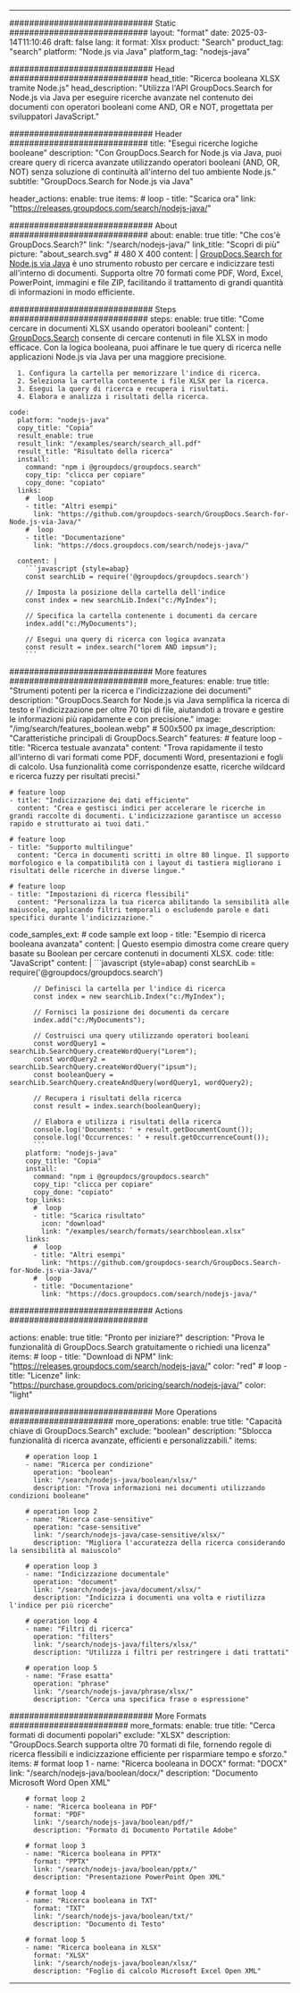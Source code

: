 
---
############################# Static ############################
layout: "format"
date:  2025-03-14T11:10:46
draft: false
lang: it
format: Xlsx
product: "Search"
product_tag: "search"
platform: "Node.js via Java"
platform_tag: "nodejs-java"

############################# Head ############################
head_title: "Ricerca booleana XLSX tramite Node.js"
head_description: "Utilizza l'API GroupDocs.Search for Node.js via Java per eseguire ricerche avanzate nel contenuto dei documenti con operatori booleani come AND, OR e NOT, progettata per sviluppatori JavaScript."

############################# Header ############################
title: "Esegui ricerche logiche booleane" 
description: "Con GroupDocs.Search for Node.js via Java, puoi creare query di ricerca avanzate utilizzando operatori booleani (AND, OR, NOT) senza soluzione di continuità all'interno del tuo ambiente Node.js."
subtitle: "GroupDocs.Search for Node.js via Java" 

header_actions:
  enable: true
  items:
    #  loop
    - title: "Scarica ora"
      link: "https://releases.groupdocs.com/search/nodejs-java/"
      
############################# About ############################
about:
    enable: true
    title: "Che cos'è GroupDocs.Search?"
    link: "/search/nodejs-java/"
    link_title: "Scopri di più"
    picture: "about_search.svg" # 480 X 400
    content: |
       [GroupDocs.Search for Node.js via Java](/search/nodejs-java/) è uno strumento robusto per cercare e indicizzare testi all'interno di documenti. Supporta oltre 70 formati come PDF, Word, Excel, PowerPoint, immagini e file ZIP, facilitando il trattamento di grandi quantità di informazioni in modo efficiente.

############################# Steps ############################
steps:
    enable: true
    title: "Come cercare in documenti XLSX usando operatori booleani"
    content: |
      [GroupDocs.Search](/search/nodejs-java/) consente di cercare contenuti in file XLSX in modo efficace. Con la logica booleana, puoi affinare le tue query di ricerca nelle applicazioni Node.js via Java per una maggiore precisione.
      
      1. Configura la cartella per memorizzare l'indice di ricerca.
      2. Seleziona la cartella contenente i file XLSX per la ricerca.
      3. Esegui la query di ricerca e recupera i risultati.
      4. Elabora e analizza i risultati della ricerca.
   
    code:
      platform: "nodejs-java"
      copy_title: "Copia"
      result_enable: true
      result_link: "/examples/search/search_all.pdf"
      result_title: "Risultato della ricerca"
      install:
        command: "npm i @groupdocs/groupdocs.search"
        copy_tip: "clicca per copiare"
        copy_done: "copiato"
      links:
        #  loop
        - title: "Altri esempi"
          link: "https://github.com/groupdocs-search/GroupDocs.Search-for-Node.js-via-Java/"
        #  loop
        - title: "Documentazione"
          link: "https://docs.groupdocs.com/search/nodejs-java/"
          
      content: |
        ```javascript {style=abap}
        const searchLib = require('@groupdocs/groupdocs.search')

        // Imposta la posizione della cartella dell'indice
        const index = new searchLib.Index("c:/MyIndex");

        // Specifica la cartella contenente i documenti da cercare
        index.add("c:/MyDocuments");

        // Esegui una query di ricerca con logica avanzata
        const result = index.search("lorem AND impsum");
        ```            

############################# More features ############################
more_features:
  enable: true
  title: "Strumenti potenti per la ricerca e l'indicizzazione dei documenti"
  description: "GroupDocs.Search for Node.js via Java semplifica la ricerca di testo e l'indicizzazione per oltre 70 tipi di file, aiutandoti a trovare e gestire le informazioni più rapidamente e con precisione."
  image: "/img/search/features_boolean.webp" # 500x500 px
  image_description: "Caratteristiche principali di GroupDocs.Search"
  features:
    # feature loop
    - title: "Ricerca testuale avanzata"
      content: "Trova rapidamente il testo all'interno di vari formati come PDF, documenti Word, presentazioni e fogli di calcolo. Usa funzionalità come corrispondenze esatte, ricerche wildcard e ricerca fuzzy per risultati precisi."

    # feature loop
    - title: "Indicizzazione dei dati efficiente"
      content: "Crea e gestisci indici per accelerare le ricerche in grandi raccolte di documenti. L'indicizzazione garantisce un accesso rapido e strutturato ai tuoi dati."

    # feature loop
    - title: "Supporto multilingue"
      content: "Cerca in documenti scritti in oltre 80 lingue. Il supporto morfologico e la compatibilità con i layout di tastiera migliorano i risultati delle ricerche in diverse lingue."

    # feature loop
    - title: "Impostazioni di ricerca flessibili"
      content: "Personalizza la tua ricerca abilitando la sensibilità alle maiuscole, applicando filtri temporali o escludendo parole e dati specifici durante l'indicizzazione."
      
  code_samples_ext:
    # code sample ext loop
    - title: "Esempio di ricerca booleana avanzata"
      content: |
        Questo esempio dimostra come creare query basate su Boolean per cercare contenuti in documenti XLSX.
      code:
        title: "JavaScript"
        content: |
          ```javascript {style=abap}
          const searchLib = require('@groupdocs/groupdocs.search')
          
          // Definisci la cartella per l'indice di ricerca
          const index = new searchLib.Index("c:/MyIndex");
              
          // Fornisci la posizione dei documenti da cercare
          index.add("c:/MyDocuments");

          // Costruisci una query utilizzando operatori booleani
          const wordQuery1 = searchLib.SearchQuery.createWordQuery("Lorem");
          const wordQuery2 = searchLib.SearchQuery.createWordQuery("ipsum");
          const booleanQuery = searchLib.SearchQuery.createAndQuery(wordQuery1, wordQuery2);

          // Recupera i risultati della ricerca
          const result = index.search(booleanQuery);
          
          // Elabora e utilizza i risultati della ricerca
          console.log('Documents: ' + result.getDocumentCount());
          console.log('Occurrences: ' + result.getOccurrenceCount());
          ```
        platform: "nodejs-java"
        copy_title: "Copia"
        install:
          command: "npm i @groupdocs/groupdocs.search"
          copy_tip: "clicca per copiare"
          copy_done: "copiato"
        top_links:
          #  loop
          - title: "Scarica risultato"
            icon: "download"
            link: "/examples/search/formats/searchboolean.xlsx"
        links:
          #  loop
          - title: "Altri esempi"
            link: "https://github.com/groupdocs-search/GroupDocs.Search-for-Node.js-via-Java/"
          #  loop
          - title: "Documentazione"
            link: "https://docs.groupdocs.com/search/nodejs-java/"
            

            


############################# Actions ############################

actions:
  enable: true
  title: "Pronto per iniziare?"
  description: "Prova le funzionalità di GroupDocs.Search gratuitamente o richiedi una licenza"
  items:
    #  loop
    - title: "Download di NPM"
      link: "https://releases.groupdocs.com/search/nodejs-java/"
      color: "red"
        #  loop
    - title: "Licenze"
      link: "https://purchase.groupdocs.com/pricing/search/nodejs-java/"
      color: "light"


############################# More Operations #####################
more_operations:
    enable: true
    title: "Capacità chiave di GroupDocs.Search"
    exclude: "boolean"
    description: "Sblocca funzionalità di ricerca avanzate, efficienti e personalizzabili."
    items: 
          
        # operation loop 1
        - name: "Ricerca per condizione"
          operation: "boolean"
          link: "/search/nodejs-java/boolean/xlsx/"
          description: "Trova informazioni nei documenti utilizzando condizioni booleane"

        # operation loop 2
        - name: "Ricerca case-sensitive"
          operation: "case-sensitive"
          link: "/search/nodejs-java/case-sensitive/xlsx/"
          description: "Migliora l'accuratezza della ricerca considerando la sensibilità al maiuscolo"

        # operation loop 3
        - name: "Indicizzazione documentale"
          operation: "document"
          link: "/search/nodejs-java/document/xlsx/"
          description: "Indicizza i documenti una volta e riutilizza l'indice per più ricerche"

        # operation loop 4
        - name: "Filtri di ricerca"
          operation: "filters"
          link: "/search/nodejs-java/filters/xlsx/"
          description: "Utilizza i filtri per restringere i dati trattati"

        # operation loop 5
        - name: "Frase esatta"
          operation: "phrase"
          link: "/search/nodejs-java/phrase/xlsx/"
          description: "Cerca una specifica frase o espressione"
          
        
          
############################# More Formats ########################
more_formats:
    enable: true
    title: "Cerca formati di documenti popolari"
    exclude: "XLSX"
    description: "GroupDocs.Search supporta oltre 70 formati di file, fornendo regole di ricerca flessibili e indicizzazione efficiente per risparmiare tempo e sforzo."
    items: 
        # format loop 1
        - name: "Ricerca booleana in DOCX"
          format: "DOCX"
          link: "/search/nodejs-java/boolean/docx/"
          description: "Documento Microsoft Word Open XML"
          
        # format loop 2
        - name: "Ricerca booleana in PDF"
          format: "PDF"
          link: "/search/nodejs-java/boolean/pdf/"
          description: "Formato di Documento Portatile Adobe"
          
        # format loop 3
        - name: "Ricerca booleana in PPTX"
          format: "PPTX"
          link: "/search/nodejs-java/boolean/pptx/"
          description: "Presentazione PowerPoint Open XML"

        # format loop 4
        - name: "Ricerca booleana in TXT"
          format: "TXT"
          link: "/search/nodejs-java/boolean/txt/"
          description: "Documento di Testo"
          
        # format loop 5
        - name: "Ricerca booleana in XLSX"
          format: "XLSX"
          link: "/search/nodejs-java/boolean/xlsx/"
          description: "Foglio di calcolo Microsoft Excel Open XML"
  

---